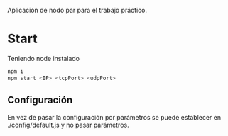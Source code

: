 Aplicación de nodo par para el trabajo práctico.

# Start
Teniendo node instalado   
```sh
npm i
npm start <IP> <tcpPort> <udpPort>
```

## Configuración
En vez de pasar la configuración por parámetros se puede establecer en ./config/default.js y no pasar parámetros.

